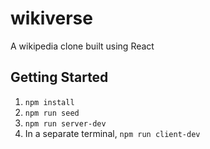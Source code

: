 # wikiverse
A wikipedia clone built using React

## Getting Started

1. `npm install`
2. `npm run seed`
3. `npm run server-dev`
4. In a separate terminal, `npm run client-dev`
